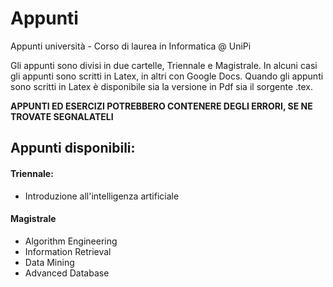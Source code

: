 # Appunti

Appunti università - Corso di laurea in Informatica @ UniPi

Gli appunti sono divisi in due cartelle, Triennale e Magistrale.
In alcuni casi gli appunti sono scritti in Latex, in altri con Google Docs.
Quando gli appunti sono scritti in Latex è disponibile sia la versione in Pdf sia il sorgente .tex.

**APPUNTI ED ESERCIZI POTREBBERO CONTENERE DEGLI ERRORI, SE NE TROVATE SEGNALATELI**

## Appunti disponibili:

#### Triennale:

- Introduzione all'intelligenza artificiale

#### Magistrale

- Algorithm Engineering
- Information Retrieval
- Data Mining
- Advanced Database
